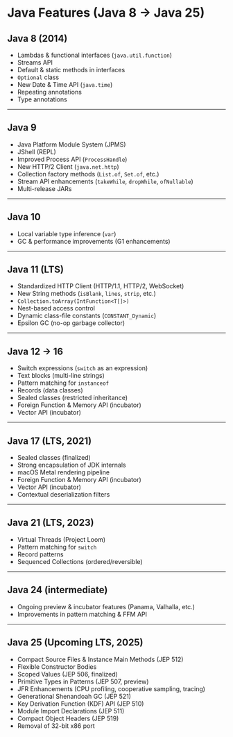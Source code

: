 # Java Features (Java 8 → Java 25)

## Java 8 (2014)

* Lambdas & functional interfaces (`java.util.function`)
* Streams API
* Default & static methods in interfaces
* `Optional` class
* New Date & Time API (`java.time`)
* Repeating annotations
* Type annotations

---

## Java 9

* Java Platform Module System (JPMS)
* JShell (REPL)
* Improved Process API (`ProcessHandle`)
* New HTTP/2 Client (`java.net.http`)
* Collection factory methods (`List.of`, `Set.of`, etc.)
* Stream API enhancements (`takeWhile`, `dropWhile`, `ofNullable`)
* Multi-release JARs

---

## Java 10

* Local variable type inference (`var`)
* GC & performance improvements (G1 enhancements)

---

## Java 11 (LTS)

* Standardized HTTP Client (HTTP/1.1, HTTP/2, WebSocket)
* New String methods (`isBlank`, `lines`, `strip`, etc.)
* `Collection.toArray(IntFunction<T[]>)`
* Nest-based access control
* Dynamic class-file constants (`CONSTANT_Dynamic`)
* Epsilon GC (no-op garbage collector)

---

## Java 12 → 16

* Switch expressions (`switch` as an expression)
* Text blocks (multi-line strings)
* Pattern matching for `instanceof`
* Records (data classes)
* Sealed classes (restricted inheritance)
* Foreign Function & Memory API (incubator)
* Vector API (incubator)

---

## Java 17 (LTS, 2021)

* Sealed classes (finalized)
* Strong encapsulation of JDK internals
* macOS Metal rendering pipeline
* Foreign Function & Memory API (incubator)
* Vector API (incubator)
* Contextual deserialization filters

---

## Java 21 (LTS, 2023)

* Virtual Threads (Project Loom)
* Pattern matching for `switch`
* Record patterns
* Sequenced Collections (ordered/reversible)

---

## Java 24 (intermediate)

* Ongoing preview & incubator features (Panama, Valhalla, etc.)
* Improvements in pattern matching & FFM API

---

## Java 25 (Upcoming LTS, 2025)

* Compact Source Files & Instance Main Methods (JEP 512)
* Flexible Constructor Bodies
* Scoped Values (JEP 506, finalized)
* Primitive Types in Patterns (JEP 507, preview)
* JFR Enhancements (CPU profiling, cooperative sampling, tracing)
* Generational Shenandoah GC (JEP 521)
* Key Derivation Function (KDF) API (JEP 510)
* Module Import Declarations (JEP 511)
* Compact Object Headers (JEP 519)
* Removal of 32-bit x86 port
